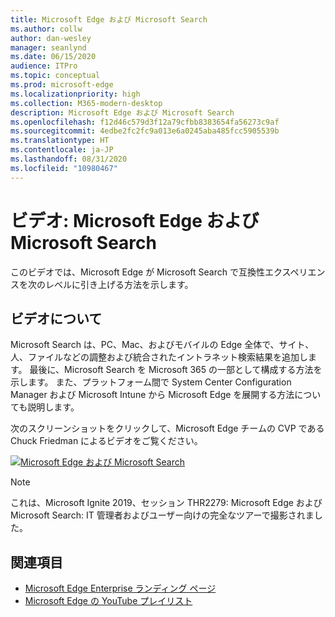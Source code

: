 ```yaml
---
title: Microsoft Edge および Microsoft Search
ms.author: collw
author: dan-wesley
manager: seanlynd
ms.date: 06/15/2020
audience: ITPro
ms.topic: conceptual
ms.prod: microsoft-edge
ms.localizationpriority: high
ms.collection: M365-modern-desktop
description: Microsoft Edge および Microsoft Search
ms.openlocfilehash: f12d46c579d3f12a79cfbb8383654fa56273c9af
ms.sourcegitcommit: 4edbe2fc2fc9a013e6a0245aba485fcc5905539b
ms.translationtype: HT
ms.contentlocale: ja-JP
ms.lasthandoff: 08/31/2020
ms.locfileid: "10980467"
---
```

# ビデオ: Microsoft Edge および Microsoft Search

このビデオでは、Microsoft Edge が Microsoft Search で互換性エクスペリエンスを次のレベルに引き上げる方法を示します。

## ビデオについて

Microsoft Search は、PC、Mac、およびモバイルの Edge 全体で、サイト、人、ファイルなどの調整および統合されたイントラネット検索結果を追加します。 最後に、Microsoft Search を Microsoft 365 の一部として構成する方法を示します。 また、プラットフォーム間で System Center Configuration Manager および Microsoft Intune から Microsoft Edge を展開する方法についても説明します。

次のスクリーンショットをクリックして、Microsoft Edge チームの CVP である Chuck Friedman によるビデオをご覧ください。
<!--
[![Microsoft Edge and Microsoft Search Tour](http://img.youtube.com/vi/7LfNqmJkeTM/0.jpg)](http://www.youtube.com/watch?v=7LfNqmJkeTM "Microsoft Edge and Microsoft Search: Complete tour for IT admins and users")-->

[![Microsoft Edge および Microsoft Search](https://res.cloudinary.com/marcomontalbano/image/upload/v1592253564/video_to_markdown/images/youtube--7LfNqmJkeTM-c05b58ac6eb4c4700831b2b3070cd403.jpg)](http://www.youtube.com/watch?v=7LfNqmJkeTM "Microsoft Edge and Microsoft Search")

> [!NOTE]
> これは、Microsoft Ignite 2019、セッション THR2279: Microsoft Edge および Microsoft Search: IT 管理者およびユーザー向けの完全なツアーで撮影されました。

## 関連項目

- [Microsoft Edge Enterprise ランディング ページ](https://aka.ms/EdgeEnterprise)
- [Microsoft Edge の YouTube プレイリスト](https://www.youtube.com/playlist?list=PLXtHYVsvn_b-uXh1tMeYpT-0iD8tD3tFy)
